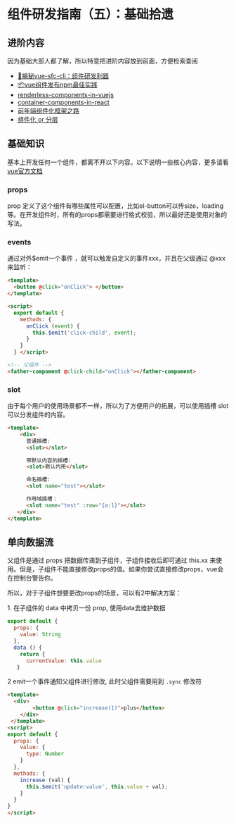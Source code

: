# 组件研发指南（五）：基础拾遗

## 进阶内容
因为基础大部人都了解，所以特意把进阶内容放到前面，方便检索查阅

- [🔨揭秘vue-sfc-cli：组件研发利器](https://zhuanlan.zhihu.com/p/72590127)
- [📦vue组件发布npm最佳实践](https://github.com/levy9527/blog/issues/2)
- [renderless-components-in-vuejs](https://adamwathan.me/renderless-components-in-vuejs/)
- [container-components-in-react](https://medium.com/@learnreact/container-components-c0e67432e005) 
- [前年端组件化框架之路](https://github.com/xufei/blog/issues/19)
- [组件化 or 分层](https://github.com/xufei/blog/issues/50)

## 基础知识
基本上开发任何一个组件，都离不开以下内容。以下说明一些核心内容，更多请看[vue官方文档](https://cn.vuejs.org/v2/guide/components.html)

### props
prop 定义了这个组件有哪些属性可以配置，比如el-button可以传size，loading等。在开发组件时，所有的props都需要进行格式校验，所以最好还是使用对象的写法。

### events
通过对外$emit一个事件 ，就可以触发自定义的事件xxx，并且在父级通过 @xxx 来监听：
```html
<template>   
  <button @click="onClick"> </button> 
</template> 

<script>   
  export default {  
    methods: {    
      onClick (event) {      
        this.$emit('click-child', event);  
      }    
    }  
  } </script> 
```

```html
<!-- 父组件 -->
<father-compoment @click-child="onClick"></father-compoment> 
```

### slot
由于每个用户的使用场景都不一样，所以为了方便用户的拓展，可以使用插槽 slot可以分发组件的内容。

```html
<template>  
    <div>   
      普通插槽:
      <slot></slot>

      带默认内容的插槽:
      <slot>默认内用</slot>

      命名插槽:
      <slot name="test"></slot>

      作用域插槽：
      <slot name="test" :row="{a:1}"></slot>
   </div>
</template>  

```

## 单向数据流
父组件是通过 props 把数据传递到子组件，子组件接收后即可通过 this.xx 来使用。但是，子组件不能直接修改props的值。如果你尝试直接修改props，vue会在控制台警告你。

所以，对于子组件想要更改props的场景，可以有2中解决方案：

1. 在子组件的 data 中拷贝一份 prop, 使用data去维护数据

```javascript
export default {  
  props: {     
    value: String   
  },  
  data () {    
    return {      
      currentValue: this.value    
   } 
```

2 emit一个事件通知父组件进行修改, 此时父组件需要用到 `.sync` 修改符

```html
<template> 
  <div>    
		<button @click="increase(1)">plus</button>  
	</div> 
 </template> 
<script>  
export default {    
  props: {   
    value: {        
      type: Number     
    }     
  },     
  methods: {       
    increase (val) {        
      this.$emit('update:value', this.value + val);      
    }     
  }   
} 
</script> 
```
